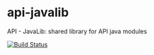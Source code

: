 # api-javalib
API - JavaLib: shared library for API java modules

[![Build Status](https://travis-ci.org/antoine-aumjaud/api-javalib.svg?branch=master)](https://travis-ci.org/antoine-aumjaud/api-javalib)
